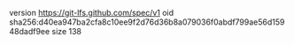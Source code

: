version https://git-lfs.github.com/spec/v1
oid sha256:d40ea947ba2cfa8c10ee9f2d76d36b8a079036f0abdf799ae56d15948dadf9ee
size 138
